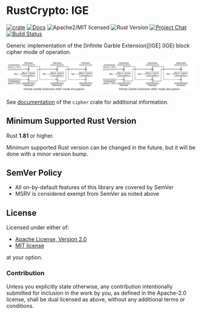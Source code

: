 # RustCrypto: IGE

[![crate][crate-image]][crate-link]
[![Docs][docs-image]][docs-link]
![Apache2/MIT licensed][license-image]
![Rust Version][rustc-image]
[![Project Chat][chat-image]][chat-link]
[![Build Status][build-image]][build-link]

Generic implementation of the [Infinite Garble Extension][IGE] (IGE)
block cipher mode of operation.

<img src="https://raw.githubusercontent.com/RustCrypto/media/26acc39f/img/block-modes/ige_enc.svg" width="50%"><img src="https://raw.githubusercontent.com/RustCrypto/media/26acc39f/img/block-modes/ige_dec.svg" width="50%">

See [documentation][cipher-doc] of the `cipher` crate for additional information.

## Minimum Supported Rust Version

Rust **1.81** or higher.

Minimum supported Rust version can be changed in the future, but it will be
done with a minor version bump.

## SemVer Policy

- All on-by-default features of this library are covered by SemVer
- MSRV is considered exempt from SemVer as noted above

## License

Licensed under either of:

 * [Apache License, Version 2.0](http://www.apache.org/licenses/LICENSE-2.0)
 * [MIT license](http://opensource.org/licenses/MIT)

at your option.

### Contribution

Unless you explicitly state otherwise, any contribution intentionally submitted
for inclusion in the work by you, as defined in the Apache-2.0 license, shall be
dual licensed as above, without any additional terms or conditions.

[//]: # (badges)

[crate-image]: https://img.shields.io/crates/v/ige.svg
[crate-link]: https://crates.io/crates/ige
[docs-image]: https://docs.rs/ige/badge.svg
[docs-link]: https://docs.rs/ige/
[license-image]: https://img.shields.io/badge/license-Apache2.0/MIT-blue.svg
[rustc-image]: https://img.shields.io/badge/rustc-1.81+-blue.svg
[chat-image]: https://img.shields.io/badge/zulip-join_chat-blue.svg
[chat-link]: https://rustcrypto.zulipchat.com/#narrow/stream/308460-block-modes
[build-image]: https://github.com/RustCrypto/block-modes/workflows/ige/badge.svg?branch=master&event=push
[build-link]: https://github.com/RustCrypto/block-modes/actions?query=workflow%3Aige+branch%3Amaster

[//]: # (general links)

[CBC]: https://www.links.org/files/openssl-ige.pdf
[cipher-doc]: https://docs.rs/cipher/
